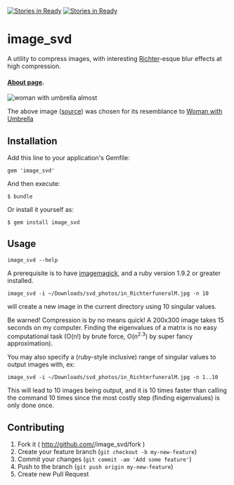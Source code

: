 [![Stories in Ready](https://badge.waffle.io/ilyakava/image_svd.png?label=ready&title=Ready)](https://waffle.io/ilyakava/image_svd)
[![Stories in Ready](https://badge.waffle.io/ilyakava/image_svd.png?label=ready&title=Ready)](https://waffle.io/ilyakava/image_svd)
# image_svd

A utility to compress images, with interesting [Richter](https://artsy.net/artist/gerhard-richter)-esque blur effects at high compression.

#### [About page](http://ilyakava.tumblr.com/post/86408872127/gerhard-richter-svd-and-me).

![woman with umbrella almost](http://i.imgur.com/tvhJRj5.gif)

The above image ([source](http://pixel.nymag.com/imgs/thecut/slideshows/lookbooks/jackie-kennedy/c/jackie-kennedy-085.nocrop.w1800.h1330.jpg)) was chosen for its resemblance to [Woman with Umbrella](http://www.gerhard-richter.com/art/paintings/photo_paintings/detail.php?5499)

## Installation

Add this line to your application's Gemfile:

    gem 'image_svd'

And then execute:

    $ bundle

Or install it yourself as:

    $ gem install image_svd

## Usage

`image_svd --help`

A prerequisite is to have [imagemagick](http://www.imagemagick.org/), and a ruby version 1.9.2 or greater installed.

`image_svd -i ~/Downloads/svd_photos/in_RichterfuneralM.jpg -n 10`

will create a new image in the current directory using 10 singular values.

Be warned! Compression is by no means quick! A 200x300 image takes 15 seconds on my computer. Finding the eigenvalues of a matrix is no easy computational task (O(n!) by brute force, O(n<sup>2.3</sup>) by super fancy approximation).

You may also specify a (ruby-style inclusive) range of singular values to output images with, ex:

`image_svd -i ~/Downloads/svd_photos/in_RichterfuneralM.jpg -n 1..10`

This will lead to 10 images being output, and it is 10 times faster than calling the command 10 times since the most costly step (finding eigenvalues) is only done once.

## Contributing

1. Fork it ( http://github.com/<my-github-username>/image_svd/fork )
2. Create your feature branch (`git checkout -b my-new-feature`)
3. Commit your changes (`git commit -am 'Add some feature'`)
4. Push to the branch (`git push origin my-new-feature`)
5. Create new Pull Request
